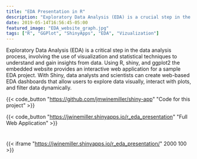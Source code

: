 ```yaml
---
title: "EDA Presentation in R"
description: "Exploratory Data Analysis (EDA) is a crucial step in the data analysis process, allowing data analysts and scientists to understand and gain insights from data"
date: 2019-05-14T16:56:45-05:00
featured_image: "EDA_website_graph.jpg"
tags: ["R", "GGPlot", "ShinyApps", "EDA", "Vizualization"]
---
```


Exploratory Data Analysis (EDA) is a critical step in the data analysis process, involving the use of visualization and statistical techniques to understand and gain insights from data. Using R, shiny, and ggplot2 the embedded website provides an interactive web application for a sample EDA project. With Shiny, data analysts and scientists can create web-based EDA dashboards that allow users to explore data visually, interact with plots, and filter data dynamically.

<!--more-->

{{< code_button
  "https://github.com/jmwinemiller/shiny-app"
  "Code for this project" >}}

{{< code_button
  "https://jwinemiller.shinyapps.io/r_eda_presentation"
  "Full Web Application" >}}

#

{{< iframe "https://jwinemiller.shinyapps.io/r_eda_presentation/" 2000 100 >}}